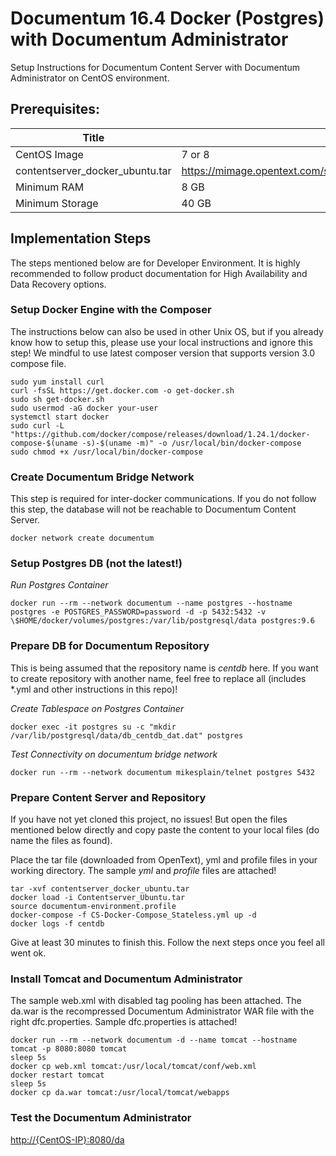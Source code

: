 Documentum 16.4 Docker (Postgres) with Documentum Administrator
===============================================================

Setup Instructions for Documentum Content Server with Documentum Administrator
on CentOS environment.

Prerequisites:
--------------

| Title                           | Description                                                                                                                            |
|---------------------------------|----------------------------------------------------------------------------------------------------------------------------------------|
| CentOS Image                    | 7 or 8                                                                                                                                 |
| contentserver_docker_ubuntu.tar | <https://mimage.opentext.com/support/ecm/secure/software/dell/documentum/documentumcontentserver/16.4/contentserver_docker_ubuntu.tar> |
| Minimum RAM                     | 8 GB                                                                                                                                   |
| Minimum Storage                 | 40 GB                                                                                                                                  |

Implementation Steps
--------------------

The steps mentioned below are for Developer Environment. It is highly
recommended to follow product documentation for High Availability and Data
Recovery options.

### Setup Docker Engine with the Composer

The instructions below can also be used in other Unix OS, but if you already
know how to setup this, please use your local instructions and ignore this step!
We mindful to use latest composer version that supports version 3.0 compose
file.

~~~~~~~~~~~~~~~~~~~~~~~~~~~~~~~~~~~~~~~~~~~~~~~~~~~~~~~~~~~~~~~~~~~~~~~~~~~~~~~~
sudo yum install curl
curl -fsSL https://get.docker.com -o get-docker.sh
sudo sh get-docker.sh
sudo usermod -aG docker your-user
systemctl start docker
sudo curl -L "https://github.com/docker/compose/releases/download/1.24.1/docker-compose-$(uname -s)-$(uname -m)" -o /usr/local/bin/docker-compose
sudo chmod +x /usr/local/bin/docker-compose
~~~~~~~~~~~~~~~~~~~~~~~~~~~~~~~~~~~~~~~~~~~~~~~~~~~~~~~~~~~~~~~~~~~~~~~~~~~~~~~~

### Create Documentum Bridge Network

This step is required for inter-docker communications. If you do not follow this
step, the database will not be reachable to Documentum Content Server.

~~~~~~~~~~~~~~~~~~~~~~~~~~~~~~~~~~~~~~~~~~~~~~~~~~~~~~~~~~~~~~~~~~~~~~~~~~~~~~~~
docker network create documentum
~~~~~~~~~~~~~~~~~~~~~~~~~~~~~~~~~~~~~~~~~~~~~~~~~~~~~~~~~~~~~~~~~~~~~~~~~~~~~~~~

### Setup Postgres DB (not the latest!)

*Run Postgres Container*

~~~~~~~~~~~~~~~~~~~~~~~~~~~~~~~~~~~~~~~~~~~~~~~~~~~~~~~~~~~~~~~~~~~~~~~~~~~~~~~~
docker run --rm --network documentum --name postgres --hostname postgres -e POSTGRES_PASSWORD=password -d -p 5432:5432 -v \$HOME/docker/volumes/postgres:/var/lib/postgresql/data postgres:9.6
~~~~~~~~~~~~~~~~~~~~~~~~~~~~~~~~~~~~~~~~~~~~~~~~~~~~~~~~~~~~~~~~~~~~~~~~~~~~~~~~

### Prepare DB for Documentum Repository

This is being assumed that the repository name is *centdb* here. If you want to
create repository with another name, feel free to replace all (includes \*.yml
and other instructions in this repo)!

*Create Tablespace on Postgres Container*

`docker exec -it postgres su -c "mkdir /var/lib/postgresql/data/db_centdb_dat.dat" postgres`

*Test Connectivity on documentum bridge network*

`docker run --rm --network documentum mikesplain/telnet postgres 5432`

### Prepare Content Server and Repository

If you have not yet cloned this project, no issues! But open the files mentioned
below directly and copy paste the content to your local files (do name the files
as found).

Place the tar file (downloaded from OpenText), yml and profile files in your
working directory. The sample *yml* and *profile* files are attached!

~~~~~~~~~~~~~~~~~~~~~~~~~~~~~~~~~~~~~~~~~~~~~~~~~~~~~~~~~~~~~~~~~~~~~~~~~~~~~~~~
tar -xvf contentserver_docker_ubuntu.tar
docker load -i Contentserver_Ubuntu.tar
source documentum-environment.profile
docker-compose -f CS-Docker-Compose_Stateless.yml up -d
docker logs -f centdb
~~~~~~~~~~~~~~~~~~~~~~~~~~~~~~~~~~~~~~~~~~~~~~~~~~~~~~~~~~~~~~~~~~~~~~~~~~~~~~~~

Give at least 30 minutes to finish this. Follow the next steps once you feel all went ok.

### Install Tomcat and Documentum Administrator

The sample web.xml with disabled tag pooling has been attached. The da.war is
the recompressed Documentum Administrator WAR file with the right
dfc.properties. Sample dfc.properties is attached!

~~~~~~~~~~~~~~~~~~~~~~~~~~~~~~~~~~~~~~~~~~~~~~~~~~~~~~~~~~~~~~~~~~~~~~~~~~~~~~~~
docker run --rm --network documentum -d --name tomcat --hostname tomcat -p 8080:8080 tomcat
sleep 5s
docker cp web.xml tomcat:/usr/local/tomcat/conf/web.xml
docker restart tomcat
sleep 5s
docker cp da.war tomcat:/usr/local/tomcat/webapps
~~~~~~~~~~~~~~~~~~~~~~~~~~~~~~~~~~~~~~~~~~~~~~~~~~~~~~~~~~~~~~~~~~~~~~~~~~~~~~~~

### Test the Documentum Administrator
<http://{CentOS-IP}:8080/da>

